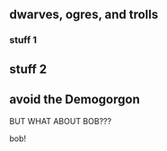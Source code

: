 ## dwarves, ogres, and trolls

### stuff 1

## stuff 2

## avoid the Demogorgon



BUT WHAT ABOUT BOB???

bob!

